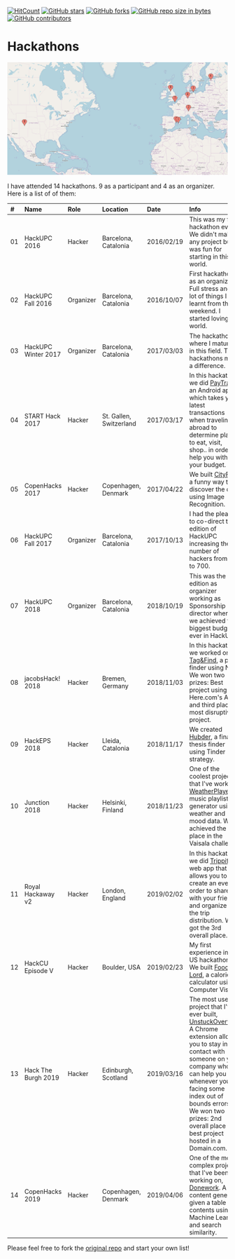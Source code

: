 [![HitCount](http://hits.dwyl.io/AlbertSuarez/hackathons.svg)](http://hits.dwyl.io/AlbertSuarez/hackathons)
[![GitHub stars](https://img.shields.io/github/stars/AlbertSuarez/hackathons.svg)](https://GitHub.com/AlbertSuarez/hackathons/stargazers/)
[![GitHub forks](https://img.shields.io/github/forks/AlbertSuarez/hackathons.svg)](https://GitHub.com/AlbertSuarez/hackathons/network/)
[![GitHub repo size in bytes](https://img.shields.io/github/repo-size/AlbertSuarez/hackathons.svg)](https://github.com/AlbertSuarez/hackathons)
[![GitHub contributors](https://img.shields.io/github/contributors/AlbertSuarez/hackathons.svg)](https://GitHub.com/AlbertSuarez/hackathons/graphs/contributors/)

# Hackathons

![Hackathons map](img/hackathons.png)

I have attended 14 hackathons. 9 as a participant and 4 as an organizer. Here is a list of of them:

| #  | Name                | Role       | Location                 | Date        | Info  |
| :- |:------------------- |:---------- |:------------------------ | :---------- | :---- |
| 01 | HackUPC 2016        | Hacker     | Barcelona, Catalonia     | 2016/02/19  | This was my first hackathon ever. We didn't make any project but it was fun for starting in this world.  |
| 02 | HackUPC Fall 2016   | Organizer  | Barcelona, Catalonia     | 2016/10/07  | First hackathon as an organizer. Full stress and a lot of things I learnt from that weekend. I started loving this world. |
| 03 | HackUPC Winter 2017 | Organizer  | Barcelona, Catalonia     | 2017/03/03  | The hackathon where I matured in this field. This hackathons made a difference.  |
| 04 | START Hack 2017     | Hacker     | St. Gallen, Switzerland  | 2017/03/17  | In this hackathon we did [PayTrack](https://devpost.com/software/paytrack), an Android app which takes your latest transactions when traveling abroad to determine places to eat, visit, shop.. in order to help you with your budget.  |
| 05 | CopenHacks 2017     | Hacker     | Copenhagen, Denmark      | 2017/04/22  | We built [CityFind](https://devpost.com/software/cityfind), a funny way to discover the city using Image Recognition. |
| 06 | HackUPC Fall 2017   | Organizer  | Barcelona, Catalonia     | 2017/10/13  | I had the pleasure to co-direct this edition of HackUPC increasing the number of hackers from 500 to 700.  |
| 07 | HackUPC 2018        | Organizer  | Barcelona, Catalonia     | 2018/10/19  | This was the last edition as organizer working as Sponsorship director where we achieved the biggest budget ever in HackUPC.  |
| 08 | jacobsHack! 2018    | Hacker     | Bremen, Germany          | 2018/11/03  | In this hackathon we worked on [Tag&Find](https://devpost.com/software/tag-find), a place finder using NLP. We won two prizes: Best project using Here.com's API and third place in most disruptive project.  |
| 09 | HackEPS 2018        | Hacker     | Lleida, Catalonia        | 2018/11/17  | We created [Hubder](https://devpost.com/software/hubder), a final thesis finder using Tinder strategy.  |
| 10 | Junction 2018       | Hacker     | Helsinki, Finland        | 2018/11/23  | One of the coolest projects that I've worked, [WeatherPlayer](https://github.com/AlbertSuarez/weather-player). A music playlist generator using weather and mood data. We achieved the 2nd place in the Vaisala challenge. |
| 11 | Royal Hackaway v2   | Hacker     | London, England          | 2019/02/02  | In this hackathon we did [Trippify](https://devpost.com/software/trippify), a web app that allows you to create an event in order to share it with your friends and organize all the trip distribution. We got the 3rd overall place. |
| 12 | HackCU Episode V    | Hacker     | Boulder, USA             | 2019/02/23  | My first experience in a US hackathon. We built [Food Lord](https://devpost.com/software/food-lord), a calories calculator using Computer Vision.  |
| 13 | Hack The Burgh 2019 | Hacker     | Edinburgh, Scotland      | 2019/03/16  | The most useful project that I've ever built, [UnstuckOverflow](https://devpost.com/software/un-stuckoverflow). A Chrome extension allows you to stay in contact with someone on your company who can help you whenever you are facing some index out of bounds errors. We won two prizes: 2nd overall place and best project hosted in a Domain.com.  |
| 14 | CopenHacks 2019     | Hacker     | Copenhagen, Denmark      | 2019/04/06  | One of the most complex project that I've been working on, [Donework](https://github.com/AlbertSuarez/donework). A content generator given a table of contents using Machine Learning and search similarity.  |

Please feel free to fork the [original repo](https://github.com/abdulajet/hackathons) and start your own list!
